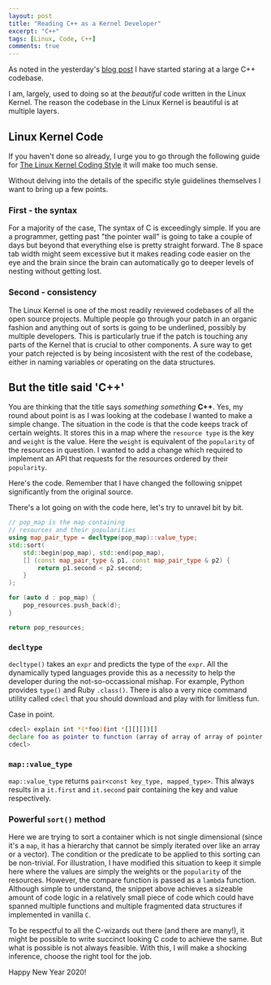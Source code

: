 ```yaml
---
layout: post
title: "Reading C++ as a Kernel Developer"
excerpt: "C++"
tags: [Linux, Code, C++]
comments: true
---
```

As noted in the yesterday's [blog post](http://www.mycpu.org/emacs-rtags-helm/)
I have started staring at a large C++ codebase.

I am, largely, used to doing so at the _beautiful_ code written in the Linux
Kernel. The reason the codebase in the Linux Kernel is beautiful is at multiple
layers.

## Linux Kernel Code
If you haven't done so already, I urge you to go through the following guide
for [The Linux Kernel Coding
Style](https://www.kernel.org/doc/html/v4.10/process/coding-style.html) it will
make too much sense.

Without delving into the details of the specific style guidelines themselves I
want to bring up a few points.

### First - the syntax
For a majority of the case, The syntax of C is exceedingly simple. If you are a
programmer, getting past "the pointer wall" is going to take a couple of days
but beyond that everything else is pretty straight forward. The 8 space tab
width might seem excessive but it makes reading code easier on the eye and the
brain since the brain can automatically go to deeper levels of nesting without
getting lost.

### Second - consistency
The Linux Kernel is one of the most readily reviewed codebases of all the open
source projects. Multiple people go through your patch in an organic fashion and
anything out of sorts is going to be underlined, possibly by multiple
developers. This is particularly true if the patch is touching any parts of the
Kernel that is crucial to other components. A sure way to get your patch
rejected is by being incosistent with the rest of the codebase, either in naming
variables or operating on the data structures.

## But the title said 'C++'
You are thinking that the title says *something something* **C++**. Yes, my
round about point is as I was looking at the codebase I wanted to make a simple
change. The situation in the code is that the code keeps track of certain
weights. It stores this in a map where the ``resource type`` is the key and
``weight`` is the value. Here the ``weight`` is equivalent of the ``popularity``
of the resources in question. I wanted to add a change which required to
implement an API that requests for the resources ordered by their
``popularity``.

Here's the code. Remember that I have changed the following snippet
significantly from the original source.

There's a lot going on with the code here, let's try to unravel bit by bit.

```c++
// pop_map is the map containing 
// resources and their popularities
using map_pair_type = decltype(pop_map)::value_type;
std::sort(
	std::begin(pop_map), std::end(pop_map),
	[] (const map_pair_type & p1, const map_pair_type & p2) {
		return p1.second < p2.second;
	}
);

for (auto d : pop_map) {
	pop_resources.push_back(d);
}

return pop_resources;
```

### ``decltype``
``decltype()`` takes an ``expr`` and predicts the type of the ``expr``. All the
dynamically typed languages provide this as a necessity to help the developer
during the not-so-occassional mishap. For example, Python provides ``type()``
and Ruby ``.class()``. There is also a very nice command utility called
``cdecl`` that you should download and play with for limitless fun.

Case in point.
```bash
cdecl> explain int *(*foo)(int *[][][])[]
declare foo as pointer to function (array of array of array of pointer to int) returning array of pointer to int
cdecl> 
```

### ``map::value_type``
``map::value_type`` returns ``pair<const key_type, mapped_type>``. This always
results in a ``it.first`` and ``it.second`` pair containing the key and value respectively.

### Powerful ``sort()`` method
Here we are trying to sort a container which is not single dimensional (since
it's a ``map``, it has a hierarchy that cannot be simply iterated over like an
array or a vector). The condition or the predicate to be applied to this sorting
can be non-trivial. For illustration, I have modified this situation to keep it
simple here where the values are simply the weights or the ``popularity`` of the
resources. However, the compare function is passed as a ``lambda`` function.
Although simple to understand, the snippet above achieves a sizeable amount of
code logic in a relatively small piece of code which could have spanned multiple
functions and multiple fragmented data structures if implemented in vanilla
``C``.

To be respectful to all the C-wizards out there (and there are many!), it might
be possible to write succinct looking C code to achieve the same. But what is
possible is not always feasible. With this, I will make a shocking inference,
choose the right tool for the job.

Happy New Year 2020!
